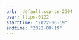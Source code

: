 ```yaml
---
url: _default:scp-cn-2304
user: flips-0122
starttime: "2022-06-19"
endtime: "2022-08-19"
---
```

<reserve />